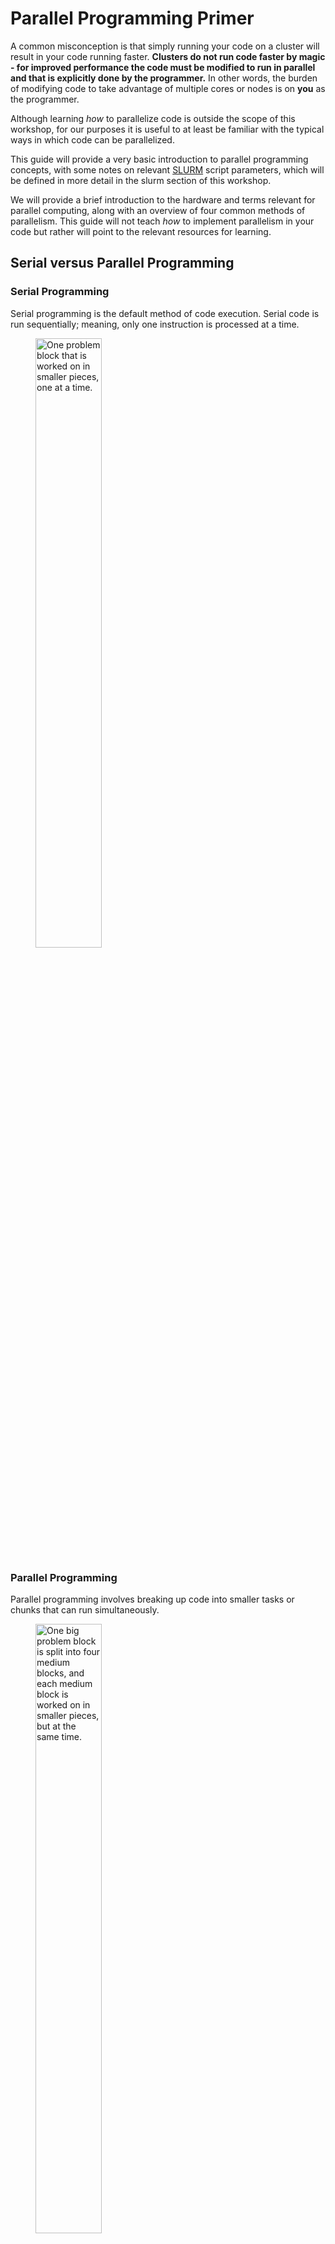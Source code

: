 # Parallel Programming Primer

A common misconception is that simply running your code on a cluster will result in your code running faster. **Clusters do not run code faster by magic - for improved performance the code must be modified to run in parallel and that is explicitly done by the programmer.** In other words, the burden of modifying code to take advantage of multiple cores or nodes is on **you** as the programmer.

Although learning *how* to parallelize code is outside the scope of this workshop, for our purposes it is useful to at least be familiar with the typical ways in which code can be parallelized.

This guide will provide a very basic introduction to parallel programming concepts, with some notes on relevant [SLURM](https://researchcomputing.princeton.edu/support/knowledge-base/slurm) script parameters, which will be defined in more detail in the slurm section of this workshop.

We will provide a brief introduction to the hardware and terms relevant for parallel computing, along with an overview of four common methods of parallelism. This guide will not teach *how* to implement parallelism in your code but rather will point to the relevant resources for learning.


## Serial versus Parallel Programming

### Serial Programming

Serial programming is the default method of code execution. Serial code is run sequentially; meaning, only one instruction is processed at a time.

<figure>
  <img src="https://hpc.llnl.gov/sites/default/files/serialProblem.gif" alt="One problem block that is worked on in smaller pieces, one at a time." width=50%/>
</figure>

### Parallel Programming

Parallel programming involves breaking up code into smaller tasks or chunks that can run simultaneously.

<figure>
  <img src="https://hpc.llnl.gov/sites/default/files/parallelProblem.gif" alt="One big problem block is split into four medium blocks, and each medium block is worked on in smaller pieces, but at the same time." width=50%/>
</figure>

*Images sourced from Lawrence Livermore National Laboratory's Introduction to [Parallel Computing Tutorial](https://hpc.llnl.gov/training/tutorials/introduction-parallel-computing-tutorial).*

## Brief Introduction to Relevant Vocabulary

### Computer Hardware (CPUs, GPUs, and Memory)

**CPU-chip** – CPU stands for Central Processing Unit. This is the computer's main processing unit; you can think of it as the 'brain' of the computer. This is the piece of hardware that performs calculations, moves data around, has access to the memory, etc. In systems such as [Princeton's High Performance Computing clusters](https://researchcomputing.princeton.edu/systems/systems-overview), CPU-chips are made of multiple CPU-cores.

**CPU-core** – A microprocessing unit on a CPU-chip. Each CPU-core can execute an independent set of instructions from the computer.

**GPU** – GPU stands for the Graphics Processing Unit. Originally intended to process graphics, in the context of parallel programming this unit can do a large number of simple arithmetic computations.

**Memory** – In this guide memory refers to Random-Access Memory, or RAM. The RAM unit stores the data that the CPU is actively working on.

| <a href="https://spectrum.ieee.org/why-cpu-frequency-stalled"><img src="https://spectrum.ieee.org/media-library/eyJhbGciOiJIUzI1NiIsInR5cCI6IkpXVCJ9.eyJpbWFnZSI6Imh0dHBzOi8vYXNzZXRzLnJibC5tcy8yNTU2MDE3Ni9vcmlnaW4uanBnIiwiZXhwaXJlc19hdCI6MTYzMDUyMjA4Nn0.HxFJ9q5nmiY4ITML52e-yQZolSnspmb3S0YDhEQzJzQ/image.jpg?quality=80&width=734" alt="Intel chip with four cores." width="300"/></a><p>Source: https://spectrum.ieee.org/why-cpu-frequency-stalled</p>|
|:-----:|
|*A computer's processing power comes from its CPU-chip, or the Central Processing Unit. These days, faster CPU's are made by placing multiple mini-processors (also known as CPU-cores) on one CPU-chip. The CPU-chip in this image contains 4 CPU-cores. Princeton's Research Computing clusters use multi-core computers, with 32-128 cores per compute node.*|

### Additional Parallelism Terminology

An understanding of **threads** and **processes** is also useful when discussing parallel programming concepts.

If you consider the code you need to run as one big job, to run that code in parallel you'll want to divide that one big job into several, smaller *tasks*^[Note that in SLURM scripts, the word task can be used to refer to a process.] that can be run at the same time. This is the general idea behind parallel programming.

When tasks are run as **threads**, the tasks all share direct access to a common region of memory. The mulitple threads are considered to belong to one process.

When tasks run as distinct **processes**, each process gets its own individual region of memory–even if run on the same computer.

To put it even more simply, processes have their own memory, while threads belong to a process and share memory with all of the other threads belonging to that process.

<!--- Current attempt for images & captions. Works, but a hack. Probably not consdiered accessible. --->
|<img src="diagrams/comp.png" alt="One empty rectangle."/>|<img src="diagrams/comp_threads.png" alt="One rectangle, inside of which is a small circle representing one process. There are four separate lines stemming from the circle, representing four threads."/>|<img src="diagrams/comp_processes.png" alt="One rectangle, inside of which are two small circles representing two processes. There is one  line stemming from each circle, representing one thread per process."/>|
|----|----|----|
|If a box represents a computer,|and a task can be represented as line stemming from a spot in memory, then tasks run as threads can be represented as the above, where all threads have access to the same memory space,|and tasks run as processes can be represented as the above, where each process has its own siloed memory.|

<!--- Initial attempt for images & captions. Gives a weird spacing that makes one image's caption look like it belong to another image. --->
<!---
<figure>
  <img src="diagrams/comp.png" alt="One empty rectangle." width=30%/>
  <figcaption>If a box represents a computer,</figcaption>
</figure>

<br/>

<figure>
  <img src="diagrams/comp_threads.png" alt="One rectangle, inside of which is a small circle representing one process. There are four separate lines stemming from the circle, representing four threads." width=30%/>
  <figcaption>and a task can be represented as line stemming from a spot in memory, then tasks run as threads can be represented as the above, where all threads have access to the same memory space,</figcaption>
</figure>

<br>

<figure>
  <img src="diagrams/comp_processes.png" alt="One rectangle, inside of which are two small circles representing two processes. There is one  line stemming from each circle, representing one thread per process." width=30%/>
  <figcaption>and tasks run as processes can be represented as the above, where each process has its own siloed memory.</figcaption>
</figure>
--->

## Four Basic Types of Parallel Programming

The diagrams used in the following sections can be read according to this key diagram. Gray text in the diagram indicates the corresponding SLURM script parameter for each term. (Note that SLURM will be covered in more detail later in the course. We recommend re-visiting the SLURM parameters in these diagrams after reading the SLURM section.)

<figure>
  <img src="diagrams/key.png" alt="Diagram showing a rectangle as a computer, circles inside represent spaces in memory, lines coming from the circle represent threads, and different circles represent different processes that do not share memory." width=50%/>
</figure>


### 1. Embarassingly Parallel

This is the simplest type of parallelism to implement.

A project is embarassingly parallel if each task in a job can be run completely independently of other tasks. In other words, the program runs a bunch of copies of the same task, but each copy has different input parameters.

In embarassingly parallel programs, there is no communication required between tasks, which is what makes it easy to implement.

#### Example SLURM Script  
`--nodes = 1          # node count`  
`--ntasks = 1         # total number of tasks across all nodes`  
`--cpus-per-task = 1  # cpu-cores per task`  
`--array = 0-49       # number of times you'd like your task to run, each time with different input`  

#### Example Diagram   
<figure>
  <img src="diagrams/array.png" alt="One rectangle, inside of which is a small circle representing one process. The rectangle is then repeated 50 times." width=50%/>
</figure>

#### Example Code

<details>
  <summary> Click to expand </summary>

Let's say your project consists of the following data, with one million x-values:

`x = 1, 2, 3, 4, ..., 1000000`

You've written the following program to calculate and print a y-value for each x-value.

`y = (x * 0.3) + 4.21`
`print(y)`

Here, a task is the calcuation of the y-value for one x-value.

Normally, you would run your program serially, meaning you'd use only 1 core to run your program for all the x-values in your data. That one core can only run one task at a time. If, for the sake of simplicity, we say each task takes 1 second to complete, then the program should take

1,000,000 tasks x 1 second/task = 1,000,000 seconds

to complete.

If you run the program in parallel, however, you can now use multiple cores on one computer simultaneously. If, for example, you could have access to 50 cores, then each core can work on a different value of x at the same time. This will cut down the time it takes to complete all tasks to

1,000,000 tasks x 1 second/task % 50 cores = 20,000 seconds


</details>  

</br>

On Princeton's Research Computing clusters, you can run embarassingly parallel programs as [job arrays](https://researchcomputing.princeton.edu/support/knowledge-base/slurm#arrays).

### 2. Shared-Memory Parallelism (Multithreading)

Shared-memory parallelism is when tasks are run as **threads** on separate CPU-cores of the same computer. In other words, a single program can access many cores on one machine.

As the name "shared-memory parallelism" implies, the CPU-cores share memory because they are on the same computer and all have access to the same memory card. Due to the shared memory, a light level of communication is required between the cores working on each task.

Since multiple threads are used to complete a job, shared-memory parallelism is often also refered to as **multithreading**.

A common programming model for shared-memory parallelism is called fork/join. The program starts out with a 'unified' parent thread, and *forks* into multiple child threads which then *join* together again at the end of the program in order to share results with each other.  

#### Methods Associated with Shared-Memory Parallelism

The most common method to implement shared-memory parallelism is **OpenMP**, but there's also POSIX Threads (pthread), SIMD or vector intrinsics (Intel MKL), C++ Parallel STL (Intel TBB), and shmem. These are each specific libaries, and you can choose one that suits your work.


#### Example SLURM Script  
`--nodes = 1          # node count`  
`--ntasks = 1         # total number of tasks across all nodes`  
`--cpus-per-task = 4  # cpu-cores per task (>1 if multi-threaded tasks)  
`
#### Example Diagram  
<figure>
  <img src="diagrams/sharedmem.png" alt="One rectangle, inside of which is a small circle representing one process. There are four separate lines stemming from the circle, representing four threads." width=50%/>
</figure>

#### Example Code
Try running this [OpenMP example](https://github.com/PrincetonUniversity/hpc_beginning_workshop/tree/master/RC_example_jobs/fortran/multithreaded) from our *Getting Started with the Research Computing Clusters* workshop.

### 3. Distributed-Memory Parallelism (Multiprocessing)

Distributed-memory parallelism generally refers to running tasks as multiple **processes** that do not share the same space in memory. While this can technically happen on one computer, that is a more complicated use case. The more intuitive way to understand distributed-memory parallelism is in the case where tasks are run on different computers, as those tasks more obviously have their own memory.

As an example, distributed-memory parallelism could be used to calculate the expected number of people commuting into each USA county per day. To calculate the number of commuters, let's say you require population data from the surrounding counties. The work to calculate commuters by county could be divided up by state, so that a different computer could handle all of the calculations for each state. The counties at the border of each state, however,  need information from the neighboring counties in another state in order to complete their calculations. The process working on New Jersey, for example, would need to communicate with the processes working on the surrounding states (Delaware, Pennsylvania, and New York) to complete its work. In other words, at some point the process on one computer needs to communicate with the processes on other computers in order to finish its tasks.

This is one of the more complicated types of parallelism, since it requires a high level of communication between different tasks to ensure that everything runs properly.

Since multiple processes are needed to complete a job, distributed-memory parallelism is often referred to as **multiprocessing**.

#### Methods Associated with Distributed-Memory Parallelism

The most common method to implement distributed-memory parallelism is **MPI**. MPI is an Application Programming Interface (API) that stands for Message-Passing Interface, and can be used in Fortran, C, and C++/

For those working with machine learning, you may also consider Spark/Hadoop, Dask, and General Multiprocessing.

#### Example SLURM Script  
`--nodes = 3            # node count`  
`--ntasks = 2           # total number of tasks across all nodes`  
`--cpus-per-task = 1    # cpu-cores per task (>1 if multi-threaded tasks)`  

#### Example Diagram  
<figure>
  <img src="diagrams/distmem.png" alt="Three rectangles, representing three computers. Inside of each rectangle are two small circles representing two processes. There's one line stemming from each circle, representing one thread per process.'" width=70%/>
</figure>

#### Example Code
Try running this [MPI example](https://github.com/PrincetonUniversity/hpc_beginning_workshop/tree/master/RC_example_jobs/cxx/parallel) from our *Getting Started with the Research Computing Clusters* workshop.

### 4. Accelerator Parallelism (GPU's, and FPGA's)

Accelerator Parallelism uses different types of computer hardware, such as Graphical Processing Units (GPUs) and Field-Programmable Gate Arrays (FPGAs), to simply do computations faster than any CPU chip is able to. A CPU, for example, can have tens of processing cores, but a GPU has thousands.

To learn more about GPU's, see the [01_what_is_a_gpu](https://github.com/PrincetonUniversity/gpu_programming_intro/tree/master/01_what_is_a_gpu) repository in Research Computing's [*Introduction to GPU Programming* workshop](https://github.com/PrincetonUniversity/gpu_programming_intro) material. You can also check out [Research Computing's Workshops & Live Training](https://researchcomputing.princeton.edu/learn/workshops-live-training) page to see upcoming in-person trainings on GPU topics.

To learn more about FPGA's, check out [Research Computing's Workshops & Live Training](https://researchcomputing.princeton.edu/learn/workshops-live-training) page for upcoming in-person trainings, or search the page for material from past workshops. For example, you can access a recording of [Intel's workshop on FPGAs](https://researchcomputing.princeton.edu/learn/workshops-live-training/archives-past-workshops/spring-2021-workshop-materials) from Spring 2021, or the content from the *Intro to Field-Programmable Gate Arrays (FPGAs)* workshop from Fall 2021.

#### Example Code
Try running several [GPU examples](https://github.com/PrincetonUniversity/gpu_programming_intro/tree/master/03_your_first_gpu_job) from Research Computing's *Introduction to GPU Programming* workshop.

## In Summary

To summarize, the burden of modifying the code to take advantage of multiple cores or multiple nodes is on the programmer. There are multiple types of parallelism to choose from, but just running code on a ‘bigger’ computer doesn’t make it run faster.

## Resource Links to Dive Deeper into Parallel Programming Topics

Resource lists by topic, compiled by staff in Princeton's Research Computing and PICSciE groups:

* [Overview of HPC & Parallel Programming](https://researchcomputing.princeton.edu/education/external-online-resources/hpc-overview)
* [MPI](https://researchcomputing.princeton.edu/education/external-online-resources/mpi)
* [OpenMP](https://researchcomputing.princeton.edu/education/external-online-resources/openmp)

Check Research Computing's upcoming [workshop schedule](https://researchcomputing.princeton.edu/learn/workshops-live-training) for deeper training on Parallel Programming topics. (Workshops on parallel computing are typically held in the Fall semester).

## Online Resources Used to Write This Guide

[A Primer on Parallel Programming](https://princetonuniversity.github.io/PUbootcamp_winter2021/sessions/M2C-parallel-programming/), by Garrett Wright

[University of Oklahoma's Supercomputing in Plain English Workshop Series](http://www.oscer.ou.edu/education.php), by Henry Neeman

[Material for Princeton's R in HPC Workshop](https://github.com/PrincetonUniversity/HPC_R_Workshop), by Ben Hicks

[Parallel Programming Primer I: Fundamental Concepts](https://medium.com/craftdata-labs/parallel-programming-for-data-processing-fundamental-concepts-ab17a3b3d6a9), and [Parallel Programming Primer II: Multiprocessing and Multithreading](https://medium.com/craftdata-labs/parallel-programming-for-data-processing-part-ii-multiprocessing-and-multithreading-8ec8649e9dd1) by Saurav Dhungana
